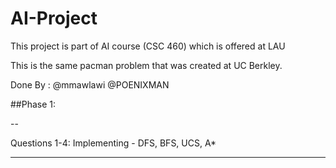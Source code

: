 # AI-Project
This project is part of AI course (CSC 460) which is offered at LAU

This is the same pacman problem that was created at UC Berkley.

Done By : @mmawlawi
          @POENIXMAN

##Phase 1:

--

Questions 1-4: Implementing - DFS, BFS, UCS, A*

---
